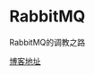# RabbitMQ

RabbitMQ的调教之路

[博客地址](https://blog.csdn.net/sinat_41811051/article/details/116482418?spm=1001.2014.3001.5501)
